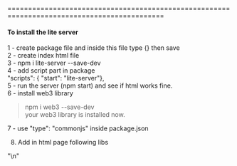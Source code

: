 







============================================================================================
#### To install the lite server   
1 - create package file and inside this file type {} then save     
2 - create index html file    
3 - npm i lite-server --save-dev     
4 - add script part in package     
  "scripts": { "start": "lite-server"},    
5 - run the server (npm start) and see if html works fine.   
6 - install web3 library   
> npm i web3 --save-dev   
your web3 library is installed now.   

7 - use  "type": "commonjs" inside package.json   

8. Add in html page following libs   

<script type="text/javascript" src="node_modules/web3/dist/web3.min.js"></script> "\n"

<script type="text/javascript" src="./src/index.js"></script>   
